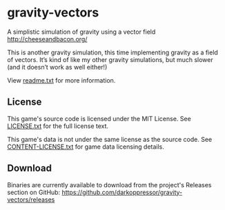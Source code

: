 # gravity-vectors
A simplistic simulation of gravity using a vector field
http://cheeseandbacon.org/

This is another gravity simulation, this time implementing gravity as a field of vectors. It’s kind of like my other gravity simulations, but much slower (and it doesn’t work as well either!)

View [readme.txt](docs/readme.txt) for more information.

## License
This game's source code is licensed under the MIT License. See [LICENSE.txt](docs/LICENSE.txt) for the full license text.

This game's data is not under the same license as the source code. See [CONTENT-LICENSE.txt](docs/CONTENT-LICENSE.txt) for game data licensing details.

## Download
Binaries are currently available to download from the project's Releases section on GitHub:
https://github.com/darkoppressor/gravity-vectors/releases
